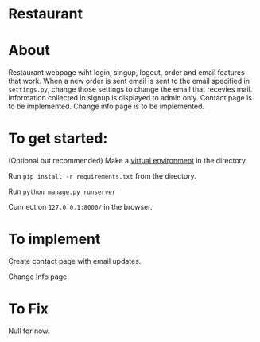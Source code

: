 # Restaurant

# About 
Restaurant webpage wiht login, singup, logout, order and email features that work. When a new order is sent email is sent to the email specified in `settings.py`, change those settings to change the email that recevies mail. Information collected in signup is displayed to admin only. Contact page is to be implemented. Change info page is to be implemented. 

# To get started:

(Optional but recommended) Make a [virtual environment](https://docs.python.org/3/tutorial/venv.html) in the directory.

Run `pip install -r requirements.txt` from the directory.

Run `python manage.py runserver`

Connect on `127.0.0.1:8000/` in the browser.

# To implement

Create contact page with email updates.

Change Info page

# To Fix

Null for now.
